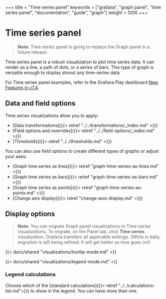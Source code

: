 +++
title = "Time series panel"
keywords = ["grafana", "graph panel", "time series panel", "documentation", "guide", "graph"]
weight = 1200
+++

# Time series panel

> **Note:** Time series panel is going to replace the Graph panel in a future release.

Time series panel is a robust visualization to plot time series data. It can render as a line, a path of dots, or a series of bars. This type of graph is versatile enough to display almost any time-series data.

For Time series panel examples, refer to the Grafana Play dashboard [New Features in v7.4](https://play.grafana.org/d/nP8rcffGk/new-features-in-v7-4?orgId=1).

## Data and field options

Time series visualizations allow you to apply:

- [Data transformations]({{< relref "../../transformations/_index.md" >}})
- [Field options and overrides]({{< relref "../../field-options/_index.md" >}})
- [Thresholds]({{< relref "../../thresholds.md" >}})

You can also use field options to create different types of graphs or adjust your axes:

- [Graph time series as lines]({{< relref "graph-time-series-as-lines.md" >}})
- [Graph time series as bars]({{< relref "graph-time-series-as-bars.md" >}})
- [Graph time series as points]({{< relref "graph-time-series-as-points.md" >}})
- [Change axis display]({{< relref "change-axis-display.md" >}})

## Display options

> **Note:** You can migrate Graph panel visualizations to Time series visualizations. To migrate, on the Panel tab, click **Time series** visualization. Grafana transfers all applicable settings. (While in beta, migration is still being refined. It will get better as time goes on!)

{{< docs/shared "visualizations/tooltip-mode.md" >}}

{{< docs/shared "visualizations/legend-mode.md" >}}

### Legend calculations

Choose which of the [standard calculations]({{< relref "../../calculations-list.md">}}) to show in the legend. You can have more than one.
